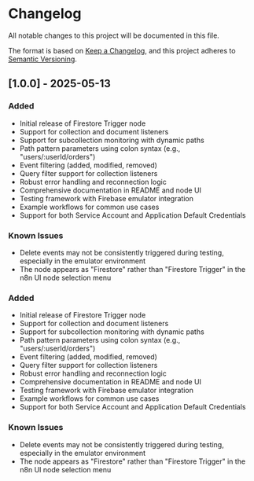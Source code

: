 # Changelog

All notable changes to this project will be documented in this file.

The format is based on [Keep a Changelog](https://keepachangelog.com/en/1.0.0/),
and this project adheres to [Semantic Versioning](https://semver.org/spec/v2.0.0.html).

## [1.0.0] - 2025-05-13

### Added
- Initial release of Firestore Trigger node
- Support for collection and document listeners
- Support for subcollection monitoring with dynamic paths
- Path pattern parameters using colon syntax (e.g., "users/:userId/orders")
- Event filtering (added, modified, removed)
- Query filter support for collection listeners
- Robust error handling and reconnection logic
- Comprehensive documentation in README and node UI
- Testing framework with Firebase emulator integration
- Example workflows for common use cases
- Support for both Service Account and Application Default Credentials

### Known Issues
- Delete events may not be consistently triggered during testing, especially in the emulator environment
- The node appears as "Firestore" rather than "Firestore Trigger" in the n8n UI node selection menu

### Added
- Initial release of Firestore Trigger node
- Support for collection and document listeners
- Support for subcollection monitoring with dynamic paths
- Path pattern parameters using colon syntax (e.g., "users/:userId/orders")
- Event filtering (added, modified, removed)
- Query filter support for collection listeners
- Robust error handling and reconnection logic
- Comprehensive documentation in README and node UI
- Testing framework with Firebase emulator integration
- Example workflows for common use cases
- Support for both Service Account and Application Default Credentials

### Known Issues
- Delete events may not be consistently triggered during testing, especially in the emulator environment
- The node appears as "Firestore" rather than "Firestore Trigger" in the n8n UI node selection menu
